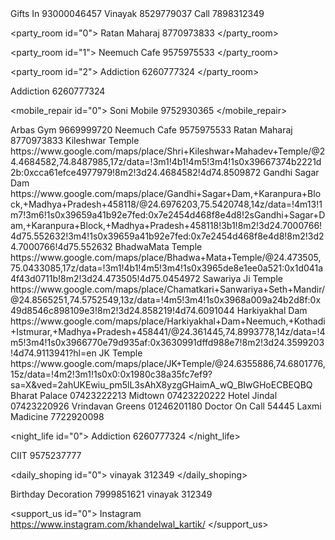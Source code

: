 <Application>
	 
<gift id="0">
<name>Gifts In</name>
<no>93000046457</no>
</gift>
  
<gift id="1">
 <name>Vinayak</name>
  <no>8529779037</no>
  </gift>

<gift id="2">
<name>Call </name>
<no>7898312349</no>
 </gift>

<party_room id="0">
<name>Ratan Maharaj</name>
<no>8770973833</no>
</party_room>

<party_room id="1">
<name>Neemuch Cafe</name>
<no>9575975533</no>
</party_room>

<party_room id="2">
<name>Addiction</name>
<no>6260777324</no>
</party_room>

<gaming id="0">
<name>Addiction</name>
<no>6260777324</no>
</gaming>

<mobile_repair id="0">
<name>Soni Mobile</name>
<no>9752930365</no>
</mobile_repair>

 <gym id="0">
<name>Arbas Gym</name>
 <no>9669999720</no>
</gym>


<food id="0">
<name>Neemuch Cafe</name>
<no>9575975533</no>
</food>

 <food id="1">
<name>Ratan Maharaj</name>
<no>8770973833</no>
</food>

<must visit id="0">
<name>Kileshwar Temple</name>
<no>https://www.google.com/maps/place/Shri+Kileshwar+Mahadev+Temple/@24.4684582,74.8487985,17z/data=!3m1!4b1!4m5!3m4!1s0x39667374b2221d2b:0xcca61efce4977979!8m2!3d24.4684582!4d74.8509872</no>
</must visit>

<must visit id="1">
<name>Gandhi Sagar Dam</name>
<no>https://www.google.com/maps/place/Gandhi+Sagar+Dam,+Karanpura+Block,+Madhya+Pradesh+458118/@24.6976203,75.5420748,14z/data=!4m13!1m7!3m6!1s0x39659a41b92e7fed:0x7e2454d468f8e4d8!2sGandhi+Sagar+Dam,+Karanpura+Block,+Madhya+Pradesh+458118!3b1!8m2!3d24.7000766!4d75.552632!3m4!1s0x39659a41b92e7fed:0x7e2454d468f8e4d8!8m2!3d24.7000766!4d75.552632</no>
</must visit>


<must visit id="2">
<name>BhadwaMata Temple</name>
<no>https://www.google.com/maps/place/Bhadwa+Mata+Temple/@24.473505,75.0433085,17z/data=!3m1!4b1!4m5!3m4!1s0x3965de8e1ee0a521:0x1d041a4f43d0711b!8m2!3d24.473505!4d75.0454972</no>
</must visit>

<must visit id="3">
<name>Sawariya Ji Temple</name>
<no>https://www.google.com/maps/place/Chamatkari+Sanwariya+Seth+Mandir/@24.8565251,74.5752549,13z/data=!4m5!3m4!1s0x3968a009a24b2d8f:0x49d8546c898109e3!8m2!3d24.858219!4d74.6091044</no>
</must visit>

<must visit id="4">
<name>Harkiyakhal Dam</name>
<no>https://www.google.com/maps/place/Harkiyakhal+Dam+Neemuch,+Kothadi+Istmurar,+Madhya+Pradesh+458441/@24.361445,74.8993778,14z/data=!4m5!3m4!1s0x3966770e79d935af:0x3630991dffd988e7!8m2!3d24.3599203!4d74.9113941?hl=en</no>
</must visit>

<must visit id="5">
<name>JK Temple</name>
<no>https://www.google.com/maps/place/JK+Temple/@24.6355886,74.6801776,15z/data=!4m2!3m1!1s0x0:0x1980c38a35fc7ef9?sa=X&ved=2ahUKEwiu_pm5lL3sAhX8yzgGHaimA_wQ_BIwGHoECBEQBQ</no>
</must visit>


<hotel id="0">
<name>Bharat Palace</name>
<no>07423222213</no>
</hotel>

<hotel id="1">
<name>Midtown</name>
<no>07423220222</no>
</hotel>

<hotel id="2">
<name>Hotel Jindal</name>
<no>07423220926</no>
</hotel>


<hotel id="3">
<name>Vrindavan Greens</name>
<no>01246201180</no>
</hotel>


<medicine id="0">
<name>Doctor On Call</name>
 <no>54445</no>
</medicine>

<medicine id="1">
<name>Laxmi Madicine</name>
 <no>7722920098</no>
</medicine>



<night_life id="0">
<name>Addiction</name>
<no>6260777324</no>
</night_life>
  
 <education id="0">
 <name>CIIT</name>
<no>9575237777</no>
 </education>

<daily_shoping id="0">
<name>vinayak</name>
<no>312349</no>
</daily_shoping>

<decoration id="0">
<name>Birthday Decoration</name>
<no>7999851621</no>
</decoration>
  

 <sports id="0">
<name>vinayak</name>
<no>312349</no>
</sports>
  
<support_us id="0">
<name>Instagram</name>
<no>https://www.instagram.com/khandelwal_kartik/</no>
</support_us>


</Application>
